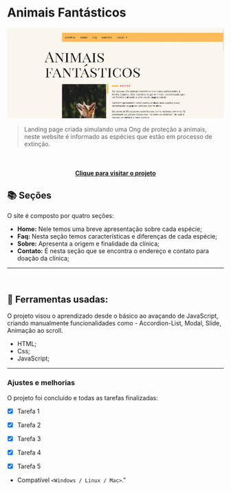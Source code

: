 # Animais Fantásticos

<!---Esses são exemplos. Veja https://shields.io para outras pessoas ou para personalizar este conjunto de escudos. Você pode querer incluir dependências, status do projeto e informações de licença aqui--->

<img src="img/animais-fantasticos.JPG" alt="Doctor Care">

> Landing page criada simulando uma Ong de proteção a animais, neste website é informado as espécies que estão em processo de extinção.


<br>

<h4 align="center"><a href="https://jefferson-guirra.github.io/-Projetos/projeto-02/" target="_blank">Clique para visitar o projeto</a></h4>

## 📚 Seções

O site é composto por quatro seções:

- **Home:** Nele temos uma breve apresentação sobre cada espécie;
- **Faq:** Nesta seção temos características e diferenças de cada espécie;
- **Sobre:** Apresenta a origem e finalidade da clínica;
- **Contato:** É nesta seção que se encontra o endereço e contato para doação da clínica;


---
<br>

## 🚀  Ferramentas usadas:

O projeto visou o aprendizado desde o básico ao avaçando de JavaScript, criando manualmente funcionalidades como - Accordion-List, Modal, Slide,
 Animação ao scroll.

- HTML;
- Css;
- JavaScript;

---

### Ajustes e melhorias

O projeto foi concluído e todas as tarefas finalizadas:

- [x] Tarefa 1
- [x] Tarefa 2
- [x] Tarefa 3
- [x] Tarefa 4
- [x] Tarefa 5


* Compatível `<Windows / Linux / Mac>`."

<br>


